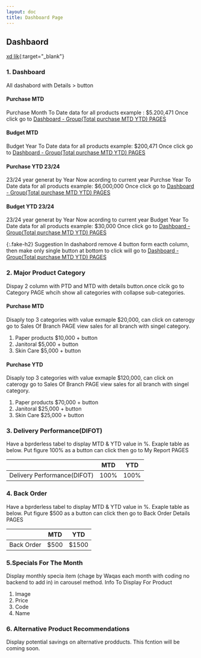 ```yaml
---
layout: doc
title: Dashboard Page
---
```

## Dashbaord
[xd lik](https://xd.adobe.com/view/25e79356-f9a3-45d3-81b7-155829757ccf-70b4/){:target="_blank"}

### 1. Dashboard

All dashabord with Details > button
#### Purchase MTD
Purchase Month To Date data for all products example : $5.200,471
Once click go to [Dashboard - Group(Total purchase MTD YTD) PAGES](Group-Total%20purchase%20MTD%20YTD)

#### Budget MTD
Budget Year To Date data for all products example: $200,471
Once click go to [Dashboard - Group(Total purchase MTD YTD) PAGES](Group-Total%20purchase%20MTD%20YTD)

#### Purchase YTD 23/24
23/24 year generat by Year Now acording to current year
Purchse Year To Date data for all products example: $6,000,000
Once click go to [Dashboard - Group(Total purchase MTD YTD) PAGES](Group-Total%20purchase%20MTD%20YTD)

#### Budget YTD 23/24
23/24 year generat by Year Now acording to current year
Budget Year To Date data for all products example: $30,000
Once click go to [Dashboard - Group(Total purchase MTD YTD) PAGES](Group-Total%20purchase%20MTD%20YTD)

{:.fake-h2}
Suggestion
In dashabord remove 4 button form eacth column, then make only single button at bottom  to click will go to [Dashboard - Group(Total purchase MTD YTD) PAGES](Group-Total%20purchase%20MTD%20YTD)


### 2. Major Product  Category
Dispay 2 column with PTD and MTD with details button.once clcik go to Category PAGE whcih show all categories with collapse sub-categories. 
#### Purchase MTD
Disaply top 3 categories with value exmaple $20,000, can click on caterogy go to Sales Of Branch PAGE view sales for all branch with singel category.
  1. Paper products $10,000 + button 
  2. Janitoral $5,000 + button
  3. Skin Care $5,000 + button

#### Purchase YTD
Disaply top 3 categories with value exmaple $120,000, can click on caterogy go to Sales Of Branch PAGE view sales for all branch with singel category.
  1. Paper products $70,000 + button
  2. Janitoral $25,000 + button
  3. Skin Care $25,000 + button

### 3. Delivery Performance(DIFOT)
Have a bprderless tabel to display MTD & YTD value in %. Exaple table as below. Put figure 100% as a button can click then go to My Report PAGES

|  | MTD      | YTD |
|-----------| ----------- | ----------- |
|Delivery Performance(DIFOT)| 100%     | 100%      |



### 4. Back Order
Have a bprderless tabel to display MTD & YTD value in %. Exaple table as below. Put figure $500 as a button can click then go to Back Order Details PAGES

| | MTD      | YTD |
|-----------| ----------- | ----------- |
|Back Order| $500      | $1500       |





### 5.Specials For The Month
Display monthly specia item (chage by Waqas each month with coding no backend to add in)  in carousel method. 
Info To Display For Product 
  1. Image
  2. Price
  3. Code
  4. Name

### 6. Alternative Product Recommendations
Display potential savings on alternative prodducts. This fcntion will be coming soon.

